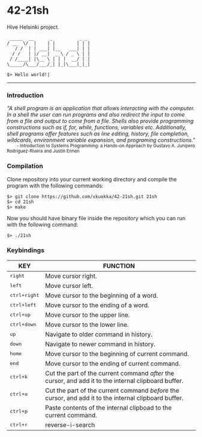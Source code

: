 # 42-21sh
Hive Helsinki project.

```
 _____  __      _          _ _
/ __  \/  |    | |        | | |
   / /  | | ___| |__   ___| | |
  / /   | |/ __|  _ \ / _ \ | |
 / /____| |\__ \ | | |  __/ | |
\_____/\___/___/_| |_|\___|_|_|

$> Hello world!|
```
___

### Introduction
*"A shell program is an application that allows interacting with the computer. In a shell the user
can run programs and also redirect the input to come from a file and output to come from a
file. Shells also provide programming constructions such as if, for, while, functions, variables
etc. Additionally, shell programs offer features such as line editing, history, file completion,
wildcards, environment variable expansion, and programing constructions."*  
<sup>&nbsp;&nbsp;&nbsp;&nbsp;&nbsp;&nbsp;&nbsp;&nbsp;\- Introduction to Systems Programming: a Hands-on Approach by Gustavo A. Junipero Rodriguez-Rivera and Justin Ennen</sup>

### Compilation
Clone repository into your current working directory and compile the program with the following commands:
```
$> git clone https://github.com/vkuokka/42-21sh.git 21sh  
$> cd 21sh  
$> make  
```
Now you should have binary file inside the repository which you can run with the following command:
```
$> ./21sh  
```

### Keybindings
| KEY  | FUNCTION |
| ------------- | ------------- |
| <kbd>right</kbd> | Move cursor right. |
| <kbd>left</kbd> | Move cursor left. |
| <kbd>ctrl+right</kbd> | Move cursor to the beginning of a word. |
| <kbd>ctrl+left</kbd> | Move cursor to the ending of a word. |
| <kbd>ctrl+up</kbd> | Move cursor to the upper line. |
| <kbd>ctrl+down</kbd> | Move cursor to the lower line. |
| <kbd>up</kbd> | Navigate to older command in history. |
| <kbd>down</kbd> | Navigate to newer command in history. |
| <kbd>home</kbd> | Move cursor to the beginning of current command. |
| <kbd>end</kbd> | Move cursor to the ending of current command. |
| <kbd>ctrl+k</kbd> | Cut the part of the current command *after* the cursor, and add it to the internal clipboard buffer. |
| <kbd>ctrl+u</kbd> | Cut the part of the current command *before* the cursor, and add it to the internal clipboard buffer. |
| <kbd>ctrl+p</kbd> | Paste contents of the internal clipboad to the current command. |
| <kbd>ctrl+r</kbd> | reverse-i-search |
